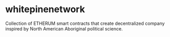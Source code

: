 # whitepinenetwork
Collection of ETHERUM smart contracts that create decentralized company inspired by North American Aboriginal political science.
